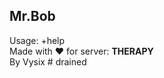 ## **Mr.Bob**

Usage: +help <br />
Made with ❤ for server: **THERAPY** <br />
By Vysix 
#   d r a i n e d  
 